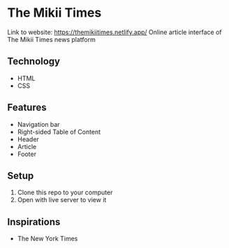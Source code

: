 # The Mikii Times
Link to website: https://themikiitimes.netlify.app/
Online article interface of The Mikii Times news platform 

## Technology
- HTML
- CSS

## Features
- Navigation bar
- Right-sided Table of Content
- Header
- Article
- Footer

## Setup
1. Clone this repo to your computer
2. Open with live server to view it

## Inspirations 
- The New York Times
